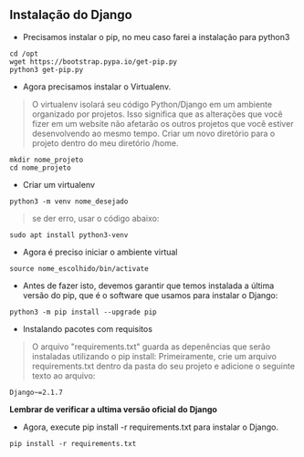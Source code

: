 ## Instalação do Django 

* Precisamos instalar o pip, no meu caso farei a instalação para python3
```
cd /opt
wget https://bootstrap.pypa.io/get-pip.py
python3 get-pip.py
```

* Agora precisamos instalar o Virtualenv.
> O virtualenv isolará seu código Python/Django em um ambiente organizado por projetos. Isso significa que as alterações que você fizer em um website não afetarão os outros projetos que você estiver desenvolvendo ao mesmo tempo.
Criar um novo diretório para o projeto dentro do meu diretório /home.
```
mkdir nome_projeto
cd nome_projeto
```
* Criar um virtualenv
```
python3 -m venv nome_desejado
```
> se der erro, usar o código abaixo:
```
sudo apt install python3-venv
```
* Agora é preciso iniciar o ambiente virtual
```
source nome_escolhido/bin/activate
```
* Antes de fazer isto, devemos garantir que temos instalada a última versão do pip, que é o software que usamos para instalar o Django:
```
python3 -m pip install --upgrade pip
```
* Instalando pacotes com requisitos

> O arquivo "requirements.txt" guarda as depenências que serão instaladas utilizando o pip install:
> Primeiramente, crie um arquivo requirements.txt dentro da pasta do seu projeto e adicione o seguinte texto ao arquivo:
```
Django~=2.1.7
```
**Lembrar de verificar a ultima versão oficial do Django**
* Agora, execute pip install -r requirements.txt para instalar o Django.
```
pip install -r requirements.txt
```

  

